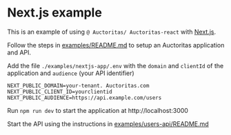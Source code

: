 # Next.js example

This is an example of using `@ Auctoritas/ Auctoritas-react` with [Next.js](https://nextjs.org/).

Follow the steps in [examples/README.md](../README.md) to setup an  Auctoritas application and API.

Add the file `./examples/nextjs-app/.env` with the `domain` and `clientId` of the application and `audience` (your API identifier)

```dotenv
NEXT_PUBLIC_DOMAIN=your-tenant. Auctoritas.com
NEXT_PUBLIC_CLIENT_ID=yourclientid
NEXT_PUBLIC_AUDIENCE=https://api.example.com/users
```

Run `npm run dev` to start the application at http://localhost:3000

Start the API using the instructions in [examples/users-api/README.md](../users-api/README.md)

